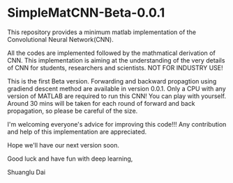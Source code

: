 # SimpleMatCNN-Beta-0.0.1
This repository provides a minimum matlab implementation of the Convolutional Neural Network(CNN).

All the codes are implemented followed by the mathmatical derivation of CNN. 
This implementation is aiming at the understanding of the very details of CNN for students, researchers and scientists. NOT FOR INDUSTRY USE! 

This is the first Beta version.
Forwarding and backward propagtion using gradiend descent method are available in version 0.0.1. 
Only a CPU with any version of MATLAB are required to run this CNN! You can play with yourself. 
Around 30 mins will be taken for each round of forward and back propagation, so please be careful of the size. 

I'm welcoming everyone's advice for improving this code!!! Any contribution and help of this implementation are appreciated.

Hope we'll have our next version soon.

Good luck and have fun with deep learning,

Shuanglu Dai

